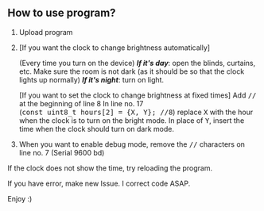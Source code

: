 ## How to use program?

1. Upload program
2. [If you want the clock to change brightness automatically]
   
   (Every time you turn on the device)
     ***If it's day***: open the blinds, curtains, etc. Make sure the room is not dark (as it should be so that the clock lights up normally)
     ***If it's night***: turn on light.
   
   [If you want to set the clock to change brightness at fixed times]
      Add <tt>//</tt> at the beginning of line 8
      In line no. 17 <br>(<tt>const uint8_t hours[2] = {X, Y}; //8</tt>) replace <tt>X</tt> with the hour when the clock is to turn on the bright mode. In place of <tt>Y</tt>, insert the time when the clock should turn on dark mode.

3. When you want to enable debug mode, remove the <tt>//</tt> characters on line no. 7 (Serial 9600 bd)

  If the clock does not show the time, try reloading the program.

If you have error, make new Issue. I correct code ASAP.

Enjoy :)
